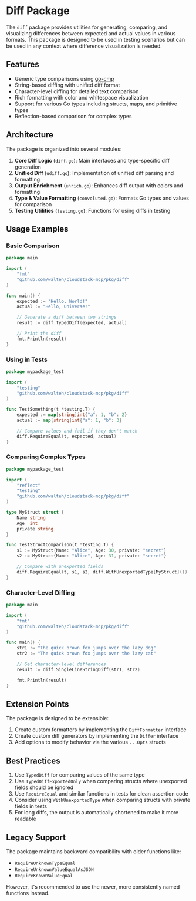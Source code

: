 # Diff Package

The `diff` package provides utilities for generating, comparing, and visualizing differences between expected and actual values in various formats. This package is designed to be used in testing scenarios but can be used in any context where difference visualization is needed.

## Features

-   Generic type comparisons using [go-cmp](https://github.com/google/go-cmp)
-   String-based diffing with unified diff format
-   Character-level diffing for detailed text comparison
-   Rich formatting with color and whitespace visualization
-   Support for various Go types including structs, maps, and primitive types
-   Reflection-based comparison for complex types

## Architecture

The package is organized into several modules:

1. **Core Diff Logic** (`diff.go`): Main interfaces and type-specific diff generation
2. **Unified Diff** (`udiff.go`): Implementation of unified diff parsing and formatting
3. **Output Enrichment** (`enrich.go`): Enhances diff output with colors and formatting
4. **Type & Value Formatting** (`convoluted.go`): Formats Go types and values for comparison
5. **Testing Utilities** (`testing.go`): Functions for using diffs in testing

## Usage Examples

### Basic Comparison

```go
package main

import (
    "fmt"
    "github.com/walteh/cloudstack-mcp/pkg/diff"
)

func main() {
    expected := "Hello, World!"
    actual := "Hello, Universe!"

    // Generate a diff between two strings
    result := diff.TypedDiff(expected, actual)

    // Print the diff
    fmt.Println(result)
}
```

### Using in Tests

```go
package mypackage_test

import (
    "testing"
    "github.com/walteh/cloudstack-mcp/pkg/diff"
)

func TestSomething(t *testing.T) {
    expected := map[string]int{"a": 1, "b": 2}
    actual := map[string]int{"a": 1, "b": 3}

    // Compare values and fail if they don't match
    diff.RequireEqual(t, expected, actual)
}
```

### Comparing Complex Types

```go
package mypackage_test

import (
    "reflect"
    "testing"
    "github.com/walteh/cloudstack-mcp/pkg/diff"
)

type MyStruct struct {
    Name string
    Age  int
    private string
}

func TestStructComparison(t *testing.T) {
    s1 := MyStruct{Name: "Alice", Age: 30, private: "secret"}
    s2 := MyStruct{Name: "Alice", Age: 31, private: "secret"}

    // Compare with unexported fields
    diff.RequireEqual(t, s1, s2, diff.WithUnexportedType[MyStruct]())
}
```

### Character-Level Diffing

```go
package main

import (
    "fmt"
    "github.com/walteh/cloudstack-mcp/pkg/diff"
)

func main() {
    str1 := "The quick brown fox jumps over the lazy dog"
    str2 := "The quick brown fox jumps over the lazy cat"

    // Get character-level differences
    result := diff.SingleLineStringDiff(str1, str2)

    fmt.Println(result)
}
```

## Extension Points

The package is designed to be extensible:

1. Create custom formatters by implementing the `DiffFormatter` interface
2. Create custom diff generators by implementing the `Differ` interface
3. Add options to modify behavior via the various `...Opts` structs

## Best Practices

1. Use `TypedDiff` for comparing values of the same type
2. Use `TypedDiffExportedOnly` when comparing structs where unexported fields should be ignored
3. Use `RequireEqual` and similar functions in tests for clean assertion code
4. Consider using `WithUnexportedType` when comparing structs with private fields in tests
5. For long diffs, the output is automatically shortened to make it more readable

## Legacy Support

The package maintains backward compatibility with older functions like:

-   `RequireUnknownTypeEqual`
-   `RequireUnknownValueEqualAsJSON`
-   `RequireKnownValueEqual`

However, it's recommended to use the newer, more consistently named functions instead.
